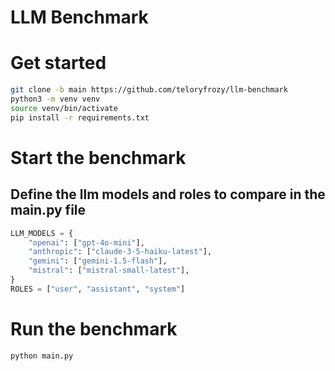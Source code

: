 # LLM Benchmark

# Get started

```bash
git clone -b main https://github.com/teloryfrozy/llm-benchmark
python3 -m venv venv
source venv/bin/activate
pip install -r requirements.txt
```

# Start the benchmark

## Define the llm models and roles to compare in the main.py file
```python
LLM_MODELS = {
    "openai": ["gpt-4o-mini"],
    "anthropic": ["claude-3-5-haiku-latest"],
    "gemini": ["gemini-1.5-flash"],
    "mistral": ["mistral-small-latest"],
}
ROLES = ["user", "assistant", "system"]
```

# Run the benchmark
```bash
python main.py
```
